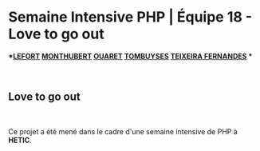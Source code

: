 # Semaine Intensive PHP | Équipe 18 - Love to go out
__*[LEFORT](https://github.com/jlefort) [MONTHUBERT](https://github.com/kentoje) [OUARET](https://github.com/mrwno) [TOMBUYSES](https://github.com/ETombuyses) [TEIXEIRA FERNANDES](#) *__

&nbsp;

## Love to go out ##

&nbsp;

Ce projet a été mené dans le cadre d'une semaine intensive de PHP à **HETIC**.